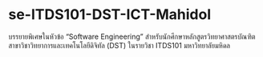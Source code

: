 # se-ITDS101-DST-ICT-Mahidol
บรรยายพิเศษในหัวข้อ “Software Engineering” สำหรับนักศึกษาหลักสูตรวิทยาศาสตรบัณฑิตสาขาวิชาวิทยาการและเทคโนโลยีดิจิทัล (DST) ในรายวิชา ITDS101 มหาวิทยาลัยมหิดล

